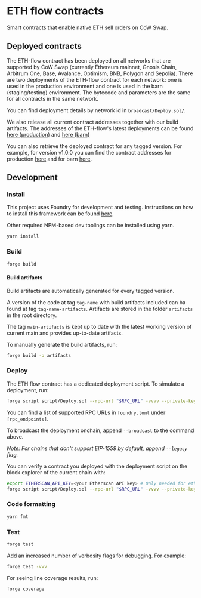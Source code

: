 # ETH flow contracts

Smart contracts that enable native ETH sell orders on CoW Swap.

## Deployed contracts

The ETH-flow contract has been deployed on all networks that are supported by CoW Swap (currently Ethereum mainnet, Gnosis Chain, Arbitrum One, Base, Avalance, Optimism, BNB, Polygon and Sepolia).
There are two deployments of the ETH-flow contract for each network: one is used in the production environment and one is used in the barn (staging/testing) environment.
The bytecode and parameters are the same for all contracts in the same network.

You can find deployment details by network id in `broadcast/Deploy.sol/`.

We also release all current contract addresses together with our build artifacts.
The addresses of the ETH-flow's latest deployments can be found [here (production)](https://github.com/cowprotocol/ethflowcontract/blob/main-artifacts/networks.prod.json) and [here (barn)](https://github.com/cowprotocol/ethflowcontract/blob/main-artifacts/networks.barn.json)

You can also retrieve the deployed contract for any tagged version.
For example, for version v1.0.0 you can find the contract addresses for production [here](https://github.com/cowprotocol/ethflowcontract/blob/v1.0.0-artifacts/networks.prod.json) and for barn [here](https://github.com/cowprotocol/ethflowcontract/blob/v1.0.0-artifacts/networks.barn.json).

## Development

### Install

This project uses Foundry for development and testing.
Instructions on how to install this framework can be found [here](https://book.getfoundry.sh/getting-started/installation.html).

Other required NPM-based dev toolings can be installed using yarn.

```sh
yarn install
```

### Build

```sh
forge build
```

#### Build artifacts

Build artifacts are automatically generated for every tagged version.

A version of the code at tag `tag-name` with build artifacts included can ba found at tag `tag-name-artifacts`.
Artifacts are stored in the folder `artifacts` in the root directory.

The tag `main-artifacts` is kept up to date with the latest working version of current main and provides up-to-date artifacts.

To manually generate the build artifacts, run:

```sh
forge build -o artifacts
```

### Deploy

The ETH flow contract has a dedicated deployment script. To simulate a deployment, run:

```sh
forge script script/Deploy.sol --rpc-url "$RPC_URL" -vvvv --private-key "$PK"
```

You can find a list of supported RPC URLs in `foundry.toml` under `[rpc_endpoints]`.

To broadcast the deployment onchain, append `--broadcast` to the command above.

_Note: For chains that don't support EIP-1559 by default, append `--legacy` flag._

You can verify a contract you deployed with the deployment script on the block explorer of the current chain with:

```sh
export ETHERSCAN_API_KEY=<your Etherscan API key> # Only needed for etherscan-based explorers
forge script script/Deploy.sol --rpc-url "$RPC_URL" -vvvv --private-key "$PK" --verify
```

### Code formatting

```sh
yarn fmt
```

### Test

```sh
forge test
```
Add an increased number of verbosity flags for debugging. For example:
```sh
forge test -vvv
```

For seeing line coverage results, run:
```
forge coverage
```
